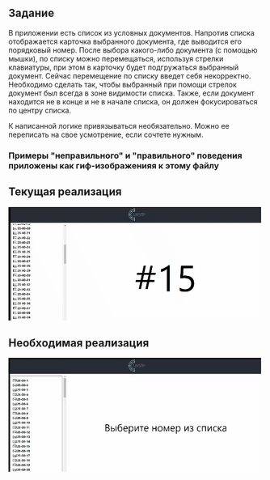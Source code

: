 ## Задание

В приложении есть список из условных документов. Напротив списка отображается карточка выбранного документа, где выводится его порядковый номер.
После выбора какого-либо документа (с помощью мышки), по списку можно перемещаться, используя стрелки клавиатуры, при этом в карточку будет подгружаться выбранный документ. Сейчас перемещение по списку введет себя некорректно. Необходимо сделать так, чтобы выбранный при помощи стрелок документ был всегда в зоне видимости списка. Также, если документ находится не в конце и не в начале списка, он должен фокусироваться по центру списка.

К написанной логике привязываться необязательно. Можно ее переписать на свое усмотрение, если сочтете нужным.

### Примеры "неправильного" и "правильного" поведения приложены как гиф-изображенияя к этому файлу

## Текущая реализация
![](wrongScrollList.gif)

## Необходимая реализация
![](scrollList.gif)
